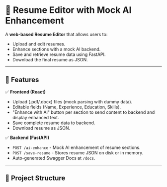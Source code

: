 # 📝 Resume Editor with Mock AI Enhancement

A **web-based Resume Editor** that allows users to:
- Upload and edit resumes.
- Enhance sections with a mock AI backend.
- Save and retrieve resume data using FastAPI.
- Download the final resume as JSON.

---

## 🚀 Features

✅ **Frontend (React)**
- Upload (.pdf/.docx) files (mock parsing with dummy data).
- Editable fields (Name, Experience, Education, Skills).
- "Enhance with AI" button per section to send content to backend and display enhanced text.
- Save complete resume data to backend.
- Download resume as JSON.

✅ **Backend (FastAPI)**
- `POST /ai-enhance` - Mock AI enhancement of resume sections.
- `POST /save-resume` - Stores resume JSON on disk or in memory.
- Auto-generated Swagger Docs at `/docs`.

---

## 📂 Project Structure


